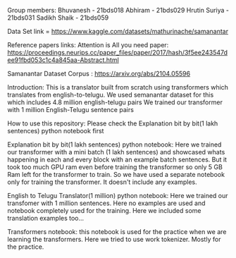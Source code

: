Group members:
Bhuvanesh - 21bds018
Abhiram - 21bds029
Hrutin Suriya - 21bds031
Sadikh Shaik - 21bds059

Data Set link = https://www.kaggle.com/datasets/mathurinache/samanantar

Reference papers links:
Attention is All you need paper:
https://proceedings.neurips.cc/paper_files/paper/2017/hash/3f5ee243547dee91fbd053c1c4a845aa-Abstract.html

Samanantar Dataset Corpus :
https://arxiv.org/abs/2104.05596

Introduction: 
This is a translator built from scratch using transformers which translates from english-to-telugu.
We used semanantar dataset for this which includes 4.8 million english-telugu pairs
We trained our transformer with 1 million English-Telugu sentence pairs

How to use this repository: 
Please check the Explanation bit by bit(1 lakh sentences) python notebook first

Explanation bit by bit(1 lakh sentences) python notebook:
Here we trained our transformer with a mini batch (1 lakh sentences) and showcased whats happening in each and every block with an example batch sentences. But it took too much GPU ram even before training the transformer so only 5 GB Ram left for the transformer to train. So we have used a separate notebook only for training the transformer. It doesn't include any examples.

English to Telugu Translator(1 million) python notebook: 
Here we trained our transfomer with 1 million sentences. Here no examples are used and notebook completely used for the training. Here we included some translation examples too... 

Transformers notebook:
this notebook is used for the practice when we are learning the transformers. Here we tried to use work tokenizer. Mostly for the practice.
